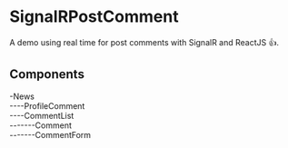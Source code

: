 # SignalRPostComment
A demo using real time for post comments with SignalR and ReactJS :+1:.

## Components
-News <br />
----ProfileComment <br />
----CommentList <br />
-------Comment <br />
-------CommentForm <br />
